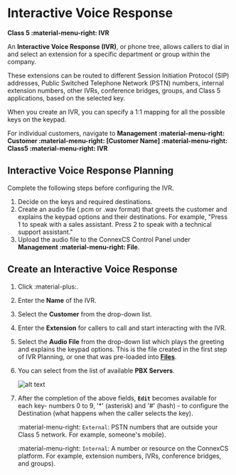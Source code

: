 # Interactive Voice Response

**Class 5 :material-menu-right: IVR**

An **Interactive Voice Response (IVR)**, or phone tree, allows callers to dial in and select an extension for a specific department or group within the company.

These extensions can be routed to different Session Initiation Protocol (SIP) addresses, Public Switched Telephone Network (PSTN) numbers, internal extension numbers, other IVRs, conference bridges, groups, and Class 5 applications, based on the selected key.

When you create an IVR, you can specify a 1:1 mapping for all the possible keys on the keypad.

For individual customers, navigate to **Management :material-menu-right: Customer :material-menu-right: [Customer Name] :material-menu-right: Class5 :material-menu-right: IVR**

## Interactive Voice Response Planning

Complete the following steps before configuring the IVR.

1. Decide on the keys and required destinations.
2. Create an audio file (.pcm or .wav format) that greets the customer and explains the keypad options and their destinations.
    For example, "Press 1 to speak with a sales assistant. Press 2 to speak with a technical support assistant."
3. Upload the audio file to the ConnexCS Control Panel under **Management :material-menu-right: File**.

## Create an Interactive Voice Response

1. Click :material-plus:.
2. Enter the **Name** of the IVR.
3. Select the **Customer** from the drop-down list.
4. Enter the **Extension** for callers to call and start interacting with the IVR.
5. Select the **Audio File** from the drop-down list which plays the greeting and explains the keypad options. This is the file created in the first step of IVR Planning, or one that was pre-loaded into [**Files**](https://docs.connexcs.com/files/).
6. You can select from the list of available **PBX Servers**.

    ![alt text][ivr]

7. After the completion of the above fields, **`Edit`** becomes available for each key- numbers 0 to 9, '\*' (asterisk) and '#' (hash) - to configure the Destination (what happens when the caller selects the key).

    :material-menu-right: `External`: PSTN numbers that are outside your Class 5 network.
         For example, someone's mobile).

    :material-menu-right: `Internal`: A number or resource on the ConnexCS platform.
        For example, extension numbers, IVRs, conference bridges, and groups).

[ivr]: /class5/img/ivr.png "IVR Setup"
